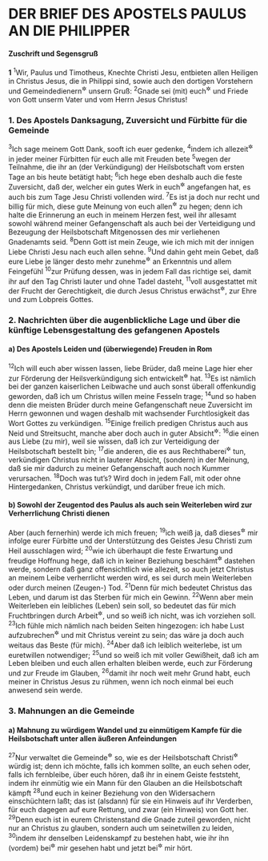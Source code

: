 # DER BRIEF DES APOSTELS PAULUS AN DIE PHILIPPER

#### Zuschrift und Segensgruß

__1__
<sup>1</sup>Wir, Paulus und Timotheus, Knechte Christi Jesu, entbieten allen Heiligen in Christus Jesus, die in Philippi sind, sowie auch den dortigen Vorstehern und Gemeindedienern<sup title="oder: Gehilfen">&#x2732;</sup> unsern Gruß:
<sup>2</sup>Gnade sei (mit) euch<sup title="oder: werde euch zuteil">&#x2732;</sup> und Friede von Gott unserm Vater und vom Herrn Jesus Christus!

### 1. Des Apostels Danksagung, Zuversicht und Fürbitte für die Gemeinde

<sup>3</sup>Ich sage meinem Gott Dank, sooft ich euer gedenke,
<sup>4</sup>indem ich allezeit<sup title="oder: jedesmal">&#x2732;</sup> in jeder meiner Fürbitten für euch alle mit Freuden bete
<sup>5</sup>wegen der Teilnahme, die ihr an (der Verkündigung) der Heilsbotschaft vom ersten Tage an bis heute betätigt habt;
<sup>6</sup>ich hege eben deshalb auch die feste Zuversicht, daß der, welcher ein gutes Werk in euch<sup title="oder: bei euch, unter euch">&#x2732;</sup> angefangen hat, es auch bis zum Tage Jesu Christi vollenden wird.
<sup>7</sup>Es ist ja doch nur recht und billig für mich, diese gute Meinung von euch allen<sup title="oder: diese Gesinnung für euch alle">&#x2732;</sup> zu hegen; denn ich halte die Erinnerung an euch in meinem Herzen fest, weil ihr allesamt sowohl während meiner Gefangenschaft als auch bei der Verteidigung und Bezeugung der Heilsbotschaft Mitgenossen des mir verliehenen Gnadenamts seid.
<sup>8</sup>Denn Gott ist mein Zeuge, wie ich mich mit der innigen Liebe Christi Jesu nach euch allen sehne.
<sup>9</sup>Und dahin geht mein Gebet, daß eure Liebe je länger desto mehr zunehme<sup title="oder: reich werde">&#x2732;</sup> an Erkenntnis und allem Feingefühl
<sup>10</sup>zur Prüfung dessen, was in jedem Fall das richtige sei, damit ihr auf den Tag Christi lauter und ohne Tadel dasteht,
<sup>11</sup>voll ausgestattet mit der Frucht der Gerechtigkeit, die durch Jesus Christus erwächst<sup title="= gewirkt wird">&#x2732;</sup>, zur Ehre und zum Lobpreis Gottes.

### 2. Nachrichten über die augenblickliche Lage und über die künftige Lebensgestaltung des gefangenen Apostels

#### a) Des Apostels Leiden und (überwiegende) Freuden in Rom

<sup>12</sup>Ich will euch aber wissen lassen, liebe Brüder, daß meine Lage hier eher zur Förderung der Heilsverkündigung sich entwickelt<sup title="oder: gedient">&#x2732;</sup> hat.
<sup>13</sup>Es ist nämlich bei der ganzen kaiserlichen Leibwache und auch sonst überall offenkundig geworden, daß ich um Christus willen meine Fesseln trage;
<sup>14</sup>und so haben denn die meisten Brüder durch meine Gefangenschaft neue Zuversicht im Herrn gewonnen und wagen deshalb mit wachsender Furchtlosigkeit das Wort Gottes zu verkündigen.
<sup>15</sup>Einige freilich predigen Christus auch aus Neid und Streitsucht, manche aber doch auch in guter Absicht<sup title="oder: aus wirklicher Überzeugung">&#x2732;</sup>:
<sup>16</sup>die einen aus Liebe (zu mir), weil sie wissen, daß ich zur Verteidigung der Heilsbotschaft bestellt bin;
<sup>17</sup>die anderen, die es aus Rechthaberei<sup title="oder: Selbstsucht">&#x2732;</sup> tun, verkündigen Christus nicht in lauterer Absicht, (sondern) in der Meinung, daß sie mir dadurch zu meiner Gefangenschaft auch noch Kummer verursachen.
<sup>18</sup>Doch was tut’s? Wird doch in jedem Fall, mit oder ohne Hintergedanken, Christus verkündigt, und darüber freue ich mich.

#### b) Sowohl der Zeugentod des Paulus als auch sein Weiterleben wird zur Verherrlichung Christi dienen

Aber (auch fernerhin) werde ich mich freuen;
<sup>19</sup>ich weiß ja, daß dieses<sup title="d.h. meine gegenwärtige Lage">&#x2732;</sup> mir infolge eurer Fürbitte und der Unterstützung des Geistes Jesu Christi zum Heil ausschlagen wird;
<sup>20</sup>wie ich überhaupt die feste Erwartung und freudige Hoffnung hege, daß ich in keiner Beziehung beschämt<sup title="oder: enttäuscht">&#x2732;</sup> dastehen werde, sondern daß ganz offensichtlich wie allezeit, so auch jetzt Christus an meinem Leibe verherrlicht werden wird, es sei durch mein Weiterleben oder durch meinen (Zeugen-) Tod.
<sup>21</sup>Denn für mich bedeutet Christus das Leben, und darum ist das Sterben für mich ein Gewinn.
<sup>22</sup>Wenn aber mein Weiterleben ein leibliches (Leben) sein soll, so bedeutet das für mich Fruchtbringen durch Arbeit<sup title="oder: durch Wirken">&#x2732;</sup>, und so weiß ich nicht, was ich vorziehen soll.
<sup>23</sup>Ich fühle mich nämlich nach beiden Seiten hingezogen: ich habe Lust aufzubrechen<sup title="= abzuscheiden">&#x2732;</sup> und mit Christus vereint zu sein; das wäre ja doch auch weitaus das Beste (für mich).
<sup>24</sup>Aber daß ich leiblich weiterlebe, ist um euretwillen notwendiger;
<sup>25</sup>und so weiß ich mit voller Gewißheit, daß ich am Leben bleiben und euch allen erhalten bleiben werde, euch zur Förderung und zur Freude im Glauben,
<sup>26</sup>damit ihr noch weit mehr Grund habt, euch meiner in Christus Jesus zu rühmen, wenn ich noch einmal bei euch anwesend sein werde.

### 3. Mahnungen an die Gemeinde

#### a) Mahnung zu würdigem Wandel und zu einmütigem Kampfe für die Heilsbotschaft unter allen äußeren Anfeindungen

<sup>27</sup>Nur verwaltet die Gemeinde<sup title="oder: führt euer Gemeinschaftsleben">&#x2732;</sup> so, wie es der Heilsbotschaft Christi<sup title="oder: von Christus">&#x2732;</sup> würdig ist; denn ich möchte, falls ich kommen sollte, an euch sehen oder, falls ich fernbleibe, über euch hören, daß ihr in einem Geiste feststeht, indem ihr einmütig wie ein Mann für den Glauben an die Heilsbotschaft kämpft
<sup>28</sup>und euch in keiner Beziehung von den Widersachern einschüchtern laßt; das ist (alsdann) für sie ein Hinweis auf ihr Verderben, für euch dagegen auf eure Rettung, und zwar (ein Hinweis) von Gott her.
<sup>29</sup>Denn euch ist in eurem Christenstand die Gnade zuteil geworden, nicht nur an Christus zu glauben, sondern auch um seinetwillen zu leiden,
<sup>30</sup>indem ihr denselben Leidenskampf zu bestehen habt, wie ihr ihn (vordem) bei<sup title="= an">&#x2732;</sup> mir gesehen habt und jetzt bei<sup title="= von">&#x2732;</sup> mir hört.